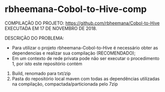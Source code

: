 # rbheemana-Cobol-to-Hive-comp

COMPILAÇÃO DO PROJETO: https://github.com/rbheemana/Cobol-to-Hive EXECUTADA EM 17 DE NOVEMBRO DE 2018.

DESCRIÇÃO DO PROBLEMA:
  - Para utilizar o projeto rbheemana-Cobol-to-Hive é necessário obter as dependencias e realizar sua compilação (RECOMENDADO);
  - Em um contexto de rede privata pode não ser executar o procedimento 1,  por isto este repositório contém
  1) Build, renomado para txt/zip
  2) Pasta do repositório local maven com todas as dependências utilizadas na compilação, compactada/particionada pelo 7zip


